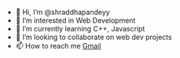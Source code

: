- 👋 Hi, I’m @shraddhapandeyy
- 👀 I’m interested in Web Development
- 🌱 I’m currently learning C++, Javascript
- 💞️ I’m looking to collaborate on web dev projects
- 📫 How to reach me [Gmail](pandey2001shraddha@gmail.com)

